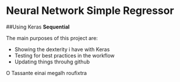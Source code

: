 Neural Network Simple Regressor
================================
##Using Keras **Sequential**

The main purposes of this project are:
+ Showing the dexterity i have with Keras
+ Testing for best practices in the workflow
+ Updating things throuhg github 



O Tassante einai megalh roufixtra

